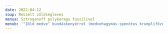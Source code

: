 ```yaml
---
date: 2022-04-12
soup: Reszelt zöldségleves
menua: Sztroganoff pulykaragu fussilivel
menub: '"Zöld medve" bundáskenyérrel (medvehagymás-spenótos krumplifőzelék)'
---
```

